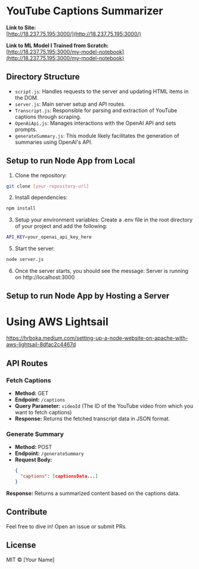# YouTube Captions Summarizer
**Link to Site:**  
[http://18.237.75.195:3000/](http://18.237.75.195:3000/)

**Link to ML Model I Trained from Scratch:**  
[http://18.237.75.195:3000/my-model-notebook](http://18.237.75.195:3000/my-model-notebook)


## Directory Structure

- `script.js`: Handles requests to the server and updating HTML items in the DOM.
- `server.js`: Main server setup and API routes.
- `Transcript.js`: Responsible for parsing and extraction of YouTube captions through scraping.
- `OpenAiApi.js`: Manages interactions with the OpenAI API and sets prompts.
- `generateSummary.js`: This module likely facilitates the generation of summaries using OpenAI's API.



## Setup to run Node App from Local

1. Clone the repository:

```bash
git clone [your-repository-url]
```
2. Install dependencies:

```bash   
npm install
```

3. Setup your environment variables:
Create a .env file in the root directory of your project and add the following:

```bash
API_KEY=your_openai_api_key_here
```

5. Start the server:
   
```bash
node server.js
```
6. Once the server starts, you should see the message:
Server is running on http://localhost:3000



## Setup to run Node App by Hosting a Server

# Using AWS Lightsail
https://hrboka.medium.com/setting-up-a-node-website-on-apache-with-aws-lightsail-8dfac2c4467d

## API Routes

### Fetch Captions

- **Method:** GET
- **Endpoint:** `/captions`
- **Query Parameter:** `videoId` (The ID of the YouTube video from which you want to fetch captions)
- **Response:** Returns the fetched transcript data in JSON format.

### Generate Summary

- **Method:** POST
- **Endpoint:** `/generateSummary`
- **Request Body:** 
  ```json
  {
    "captions": [captionsData...]
  }

**Response:** Returns a summarized content based on the captions data.

## Contribute

Feel free to dive in! Open an issue or submit PRs.

## License

MIT © [Your Name]
